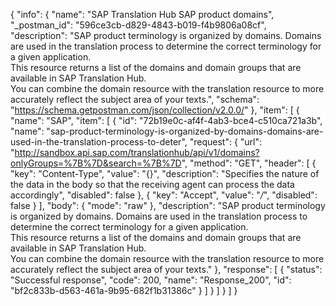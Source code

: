 {
  "info": {
    "name": "SAP Translation Hub SAP product domains",
    "_postman_id": "596ce3cb-d829-4843-b019-f4b9806a08cf",
    "description": "SAP product terminology is organized by domains. Domains are used in the translation process to determine the correct terminology for a given application. <br> This resource returns a list of the domains and domain groups that are available in SAP Translation Hub.<br> You can combine the domain resource with the translation resource to more accurately reflect the subject area of your texts.",
    "schema": "https://schema.getpostman.com/json/collection/v2.0.0/"
  },
  "item": [
    {
      "name": "SAP",
      "item": [
        {
          "id": "72b19e0c-af4f-4ab3-bce4-c510ca721a3b",
          "name": "sap-product-terminology-is-organized-by-domains-domains-are-used-in-the-translation-process-to-deter",
          "request": {
            "url": "http://sandbox.api.sap.com/translationhub/api/v1/domains?onlyGroups=%7B%7D&search=%7B%7D",
            "method": "GET",
            "header": [
              {
                "key": "Content-Type",
                "value": "{}",
                "description": "Specifies the nature of the data in the body so that the receiving agent can process the data accordingly",
                "disabled": false
              },
              {
                "key": "Accept",
                "value": "*/*",
                "disabled": false
              }
            ],
            "body": {
              "mode": "raw"
            },
            "description": "SAP product terminology is organized by domains. Domains are used in the translation process to determine the correct terminology for a given application. <br> This resource returns a list of the domains and domain groups that are available in SAP Translation Hub.<br> You can combine the domain resource with the translation resource to more accurately reflect the subject area of your texts."
          },
          "response": [
            {
              "status": "Successful response",
              "code": 200,
              "name": "Response_200",
              "id": "bf2c833b-d563-461a-9b95-682f1b31386c"
            }
          ]
        }
      ]
    }
  ]
}